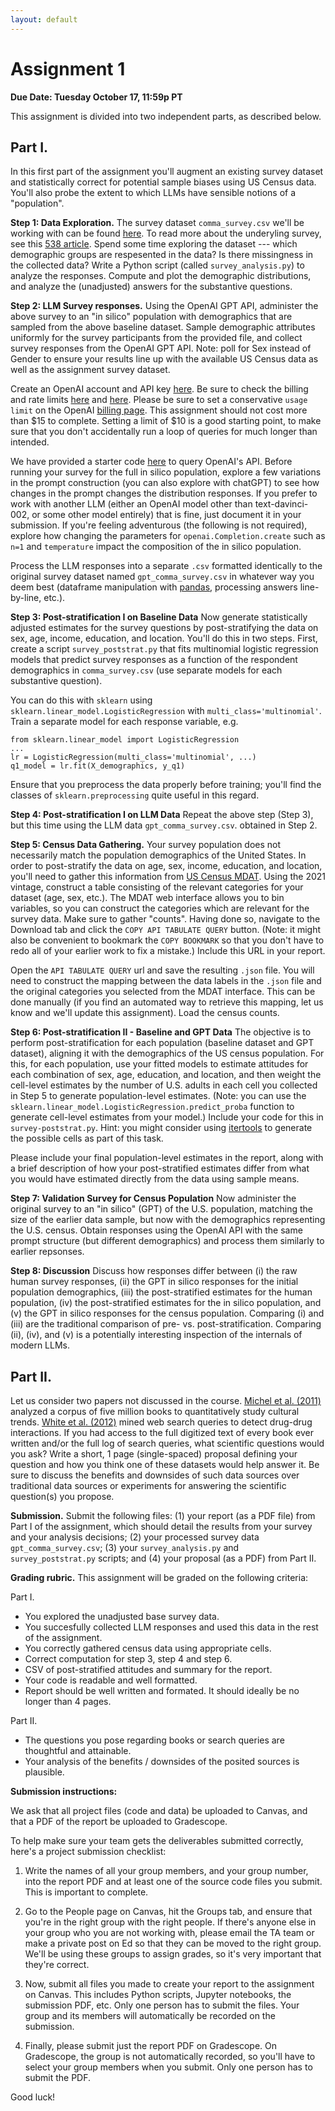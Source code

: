 ```yaml
---
layout: default
---
```

# Assignment 1

**Due Date: Tuesday October 17, 11:59p PT**

This assignment is divided into two independent parts, as described below.

## Part I.

In this first part of the assignment you'll augment an existing survey dataset and statistically correct for potential sample biases using US Census data. You'll also probe the extent to which LLMs have sensible notions of a "population". 

**Step 1: Data Exploration.** The survey dataset `comma_survey.csv` we'll be working with can be found [here](https://raw.githubusercontent.com/fivethirtyeight/data/master/comma-survey/comma-survey.csv). To read more about the underyling survey, see this [538 article](https://fivethirtyeight.com/features/elitist-superfluous-or-popular-we-polled-americans-on-the-oxford-comma/). Spend some time exploring the dataset --- which demographic groups are respesented in the data? Is there missingness in the collected data?  Write a Python script (called `survey_analysis.py`) to analyze the responses. Compute and plot the demographic distributions, and analyze the (unadjusted) answers for the substantive questions.

**Step 2: LLM Survey responses.** Using the OpenAI GPT API, administer the above survey to an "in silico" population with demographics that are sampled from the above baseline dataset. Sample demographic attributes uniformly for the survey participants from the provided file, and collect survey responses from the OpenAI GPT API. Note: poll for Sex instead of Gender to ensure your results line up with the available US Census data as well as the assignment survey dataset.

Create an OpenAI account and API key [here](https://platform.openai.com/account/api-keys). Be sure to check the billing and rate limits [here](https://openai.com/pricing) and [here](https://platform.openai.com/account/rate-limits). Please be sure to set a conservative ``usage limit`` on the OpenAI [billing page](https://platform.openai.com/account/billing/overview). This assignment should not cost more than $15 to complete. Setting a limit of $10 is a good starting point, to make sure that you don't accidentally run a loop of queries for much longer than intended.

We have provided a starter code [here](https://github.com/msande231/msande231.github.io/blob/main/assets/hw1/gpt_prompt_starter.py) to query OpenAI's API. Before running your survey for the full in silico population, explore a few variations in the prompt construction (you can also explore with chatGPT) to see how changes in the prompt changes the distribution responses. If you prefer to work with another LLM (either an OpenAI model other than text-davinci-002, or some other model entirely) that is fine, just document it in your submission. If you're feeling adventurous (the following is not required), explore how changing the parameters for `openai.Completion.create` such as `n=1` and `temperature` impact the composition of the in silico population. 

Process the LLM responses into a separate `.csv` formatted identically to the original survey dataset named `gpt_comma_survey.csv` in whatever way you deem best (dataframe manipulation with [pandas](https://pandas.pydata.org), processing answers line-by-line, etc.).

**Step 3: Post-stratification I on Baseline Data** Now generate statistically adjusted estimates for the survey questions by post-stratifying the data on sex, age, income, education, and location. You'll do this in two steps. First, create a script `survey_poststrat.py` that fits multinomial logistic regression models that predict survey responses as a function of the respondent demographics in `comma_survey.csv` (use separate models for each substantive question).

You can do this with `sklearn` using `sklearn.linear_model.LogisticRegression` with `multi_class='multinomial'`. Train a separate model for each response variable, e.g.

```
from sklearn.linear_model import LogisticRegression
...
lr = LogisticRegression(multi_class='multinomial', ...)
q1_model = lr.fit(X_demographics, y_q1)
```

Ensure that you preprocess the data properly before training; you'll find the classes of `sklearn.preprocessing` quite useful in this regard.

**Step 4: Post-stratification I on LLM Data** Repeat the above step (Step 3), but this time using the LLM data `gpt_comma_survey.csv`. obtained in Step 2. 

**Step 5: Census Data Gathering.** Your survey population does not necessarily match the population demographics of the United States. In order to post-stratify the data on age, sex, income, education, and location, you'll need to gather this information from [US Census MDAT](https://data.census.gov/mdat). Using the 2021 vintage, construct a table consisting of the relevant categories for your dataset (age, sex, etc.). The MDAT web interface allows you to bin variables, so you can construct the categories which are relevant for the survey data. Make sure to gather "counts". Having done so, navigate to the Download tab and click the `COPY API TABULATE QUERY` button. (Note: it might also be convenient to bookmark the `COPY BOOKMARK` so that you don't have to redo all of your earlier work to fix a mistake.) Include this URL in your report.

Open the `API TABULATE QUERY` url and save the resulting `.json` file. You will need to construct the mapping between the data labels in the `.json` file and the original categories you selected from the MDAT interface. This can be done manually (if you find an automated way to retrieve this mapping, let us know and we'll update this assignment). Load the census counts.

**Step 6: Post-stratification II - Baseline and GPT Data** The objective is to perform post-stratification for each population (baseline dataset and GPT dataset), aligning it with the demographics of the US census population. For this, for each population, use your fitted models to estimate attitudes for each combination of sex, age, education, and location, and then weight the cell-level estimates by the number of U.S. adults in each cell you collected in Step 5 to generate population-level estimates. (Note: you can use the `sklearn.linear_model.LogisticRegression.predict_proba` function to generate cell-level estimates from your model.) Include your code for this in `survey-poststrat.py`. Hint: you might consider using [itertools](https://docs.python.org/3/library/itertools.html) to generate the possible cells as part of this task.

Please include your final population-level estimates in the report, along with a brief description of how your post-stratified estimates differ from what you would have estimated directly from the data using sample means.

**Step 7: Validation Survey for Census Population** Now administer the original survey to an "in silico" (GPT) of the U.S. population, matching the size of the earlier data sample, but now with the demographics representing the U.S. census. Obtain responses using the OpenAI API with the same prompt structure (but different demographics) and process them similarly to earlier repsonses. 

**Step 8: Discussion** Discuss how responses differ between (i) the raw human survey responses, (ii) the GPT in silico responses for the initial population demographics, (iii) the post-stratified estimates for the human population, (iv) the post-stratified estimates for the in silico population, and (v) the GPT in silico responses for the census population. Comparing (i) and (iii) are the traditional comparison of pre- vs. post-stratification. Comparing (ii), (iv), and (v) is a potentially interesting inspection of the internals of modern LLMs.

## Part II. 

Let us consider two papers not discussed in the course. [Michel et al. (2011)](https://www.science.org/doi/epdf/10.1126/science.1199644) analyzed a corpus of five million books to quantitatively study cultural trends. [White et al. (2012)](https://academic.oup.com/jamia/article-pdf/20/3/404/17374497/20-3-404.pdf) mined web search queries to detect drug-drug interactions. If you had access to the full digitized text of every book ever written and/or the full log of search queries, what scientific questions would you ask? Write a short, 1 page (single-spaced) proposal defining your question and how you think one of these datasets would help answer it. Be sure to discuss the benefits and downsides of such data sources over traditional data sources or experiments for answering the scientific question(s) you propose.

**Submission.** Submit the following files: (1) your report (as a PDF file) from Part I of the assignment, which should detail the results from your survey and your analysis decisions; (2) your processed survey data `gpt_comma_survey.csv`; (3) your `survey_analysis.py` and `survey_poststrat.py` scripts; and (4) your proposal (as a PDF) from Part II.

**Grading rubric.** This assignment will be graded on the following criteria:

Part I.
* You explored the unadjusted base survey data.
* You succesfully collected LLM responses and used this data in the rest of the assignment.
* You correctly gathered census data using appropriate cells.
* Correct computation for step 3, step 4 and step 6.
* CSV of post-stratified attitudes and summary for the report.
* Your code is readable and well formatted.
* Report should be well written and formated. It should ideally be no longer than 4 pages.

Part II.
* The questions you pose regarding books or search queries are thoughtful and attainable.
* Your analysis of the benefits / downsides of the posited sources is plausible.

**Submission instructions:**

We ask that all project files (code and data) be uploaded to Canvas, and that a PDF of the report be uploaded to Gradescope.

To help make sure your team gets the deliverables submitted correctly, here's a project submission checklist:   

1. Write the names of all your group members, and your group number, into the report PDF and at least one of the source code files you submit. This is important to complete.

2. Go to the People page on Canvas, hit the Groups tab, and ensure that you're in the right group with the right people. If there's anyone else in your group who you are not working with, please email the TA team or make a private post on Ed so that they can be moved to the right group. We'll be using these groups to assign grades, so it's very important that they're correct.

3. Now, submit all files you made to create your report to the assignment on Canvas. This includes Python scripts, Jupyter notebooks, the submission PDF, etc. Only one person has to submit the files. Your group and its members will automatically be recorded on the submission.

4. Finally, please submit just the report PDF on Gradescope. On Gradescope, the group is not automatically recorded, so you'll have to select your group members when you submit. Only one person has to submit the PDF.

Good luck!